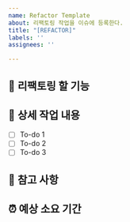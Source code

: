 ```yaml
---
name: Refactor Template
about: 리팩토링 작업을 이슈에 등록한다.
title: "[REFACTOR]"
labels: ''
assignees: ''

---
```


## 🤷 리팩토링 할 기능

## 🔨 상세 작업 내용

- [ ] To-do 1
- [ ] To-do 2
- [ ] To-do 3

## 📄 참고 사항

## ⏰ 예상 소요 기간
